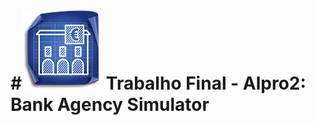 #![Logo](src/resources/bank.png) Trabalho Final - Alpro2: Bank Agency Simulator
=====================

